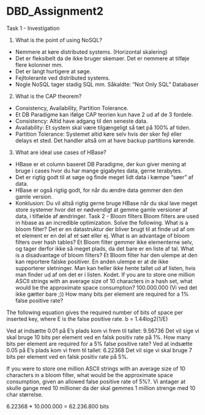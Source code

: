 # DBD_Assignment2

Task 1 - Investigation
1. What is the point of using NoSQL?
* Nemmere at køre distributed systems. (Horizontal skalering)
* Det er fleksibelt da de ikke bruger skemaer. Det er nemmere at tilføje flere kolonner mm.
* Det er langt hurtigere at søge.
* Fejltolerante ved distributed systems.
* Nogle NoSQL tager stadig SQL mm. Såkaldte: “Not Only SQL” Databaser  
2. What is the CAP theorem?
* Consistency, Availability, Partition Tolerance.
* Et DB Paradigme kan ifølge CAP teorien kun have 2 ud af de 3 fordele.
* Consistency: Altid have adgang til den seneste data.
* Availability: Et system skal være tilgængeligt så tæt på 100% af tiden.
* Partition Tolerance: Systemet altid køre selv hvis der sker fejl eller delays et sted. Det handler altså om at have backup partitions kørende.
3. What are ideal use cases of HBase? 
* HBase er et column baseret DB Paradigme, der kun giver mening at bruge i cases hvor du har mange gigabytes data, gerne terabytes.
* Det er rigtig godt til at søge og finde meget lidt data i kæmpe “søer” af data.
* HBase er også rigtig godt, for når du ændre data gemmer den den gamle version.
* Konklusion: Du vil altså rigtig gerne bruge HBase når du skal lave meget store systemer hvor det er nødvendigt at gemme gamle versioner af data, i tilfælde af ændringer.
Task 2 - Bloom filters
Bloom filters are used in hbase as an incredible optimization. Solve the following.
What is a bloom filter?
Det er en datastruktur der bliver brugt til at finde ud af om et element er en del af et sæt eller ej.
What is an advantage of bloom filters over hash tables?
Et Bloom filter gemmer ikke elementerne selv, og tager derfor ikke så meget plads, da det bare er en liste af tal. 
What is a disadvantage of bloom filters? 
Et Bloom filter har den ulempe at den kan reportere falske positiver.
En anden ulempe er at de ikke supporterer sletninger.
Man kan heller ikke hente tallet ud af listen, hvis man finder ud af om det er i listen.
Kodet.
If you are to store one million ASCII strings with an average size of 10 characters in a hash set, what would be the approximate space consumption?
100.000.000 (Vi ved det ikke gætter bare ;))
How many bits per element are required for a 1% false positive rate?
	
The following equation gives the required number of bits of space per inserted key, where E is the false positive rate. b = 1.44log2(1/E)

Ved at indsætte 0.01 på E’s plads kom vi frem til tallet: 9.56736
Det vil sige vi skal bruge 10 bits per element ved en falsk positiv rate på 1%.
 How many bits per element are required for a 5% false positive rate?
Ved at indsætte 0.05 på E’s plads kom vi frem til tallet: 6.22368
Det vil sige vi skal bruge 7 bits per element ved en falsk positiv rate på 5%.

If you were to store one million ASCII strings with an average size of 10 characters in a bloom filter, what would be the approximate space consumption, given an allowed false positive rate of 5%?. 
Vi antager at skulle gange med 10 millioner da der skal gemmes 1 million strenge med 10 char størrelse.

6.22368 * 10.000.000 = 62.236.800 bits

